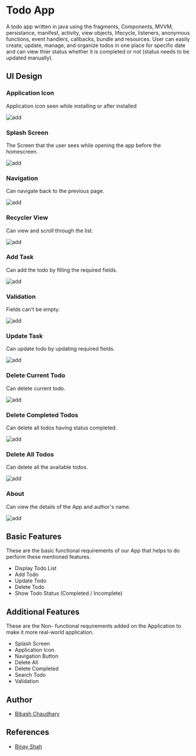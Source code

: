 
# Todo App 

A todo app written in java using the fragments, Components, MVVM, persistance, manifest, activity, view objects, lifecycle, listeners, anonymous functions, event handlers, callbacks, bundle and resources. User can easily create, update, manage, and organize todos in one place for specific date and can view thier status whether it is completed or not (status needs to be updated manually). 

## UI Design
### Application Icon  
Application icon seen while installing or after installed

 ![add](gifs/TodoIcon.gif)

### Splash Screen 
The Screen that the user sees while opening the app before the homescreen.
 
![add](gifs/SplashScreen.gif)

### Navigation
Can navigate back to the previous page.
  
  ![add](gifs/TodoMenuBack.gif)

### Recycler View
Can view and scroll through the list.
  
![add](gifs/TodoRecyclerView.gif)

### Add Task 
Can add the todo by filling the required fields.
  
![add](gifs/TodoAdd.gif)

### Validation
Fields can't be empty.

![add](gifs/TodoAddValidate.gif)

### Update Task
Can update todo by updating required fields.
  
![add](gifs/TodoUpdate.gif)

### Delete Current Todo
Can delete current todo.
  
![add](gifs/TodoDelete.gif)

### Delete Completed Todos
Can delete all todos having status completed.
 
![add](gifs/TodoDeleteCompleted.gif)

### Delete All Todos
Can delete all the available todos.
  
![add](gifs/TodoDeleteAll.gif)

### About
Can view the details of the App and author's name.
 
![add](gifs/TodoAbout.gif)


## Basic Features

These are the basic functional requirements of our App that helps to do perform these mentioned features.

- Display Todo List
- Add Todo
- Update Todo
- Delete Todo
- Show Todo Status (Completed / Incomplete)

## Additional Features

These are the Non- functional requirements added on the Application to make it more real-world application.
 
- Splash Screen
- Application Icon
- Navigation Button
- Delete All
- Delete Completed
- Search Todo
- Validation 




## Author

- [Bibash Chaudhary](https://github.com/bibash77261081/Todo-App)


## References
- [Binay Shah](https://github.com/binay-shah/TodoMVVM_b)

